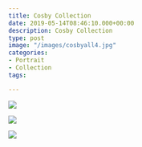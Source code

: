 ```yaml
---
title: Cosby Collection
date: 2019-05-14T08:46:10.000+00:00
description: Cosby Collection
type: post
image: "/images/cosbyall4.jpg"
categories:
- Portrait
- Collection
tags:

---
```

![](/images/ela16x16.jpg)

![](/images/zoe16x16.jpg)

![](/images/ben16x16in.jpg)
